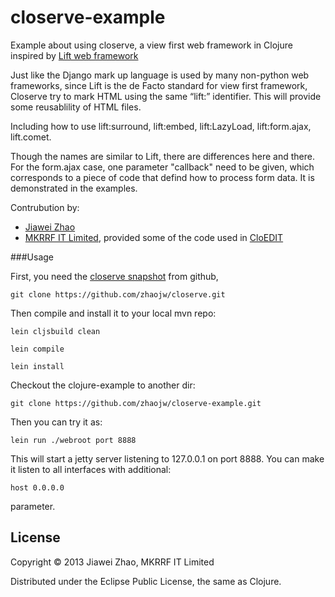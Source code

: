 closerve-example
================

Example about using closerve, a view first web framework in Clojure inspired by
[Lift web framework](http://liftweb.net)

Just like the Django mark up language is used by many non-python web frameworks, 
since Lift is the de Facto standard for view first framework, Closerve try to mark
HTML using the same “lift:” identifier. This will provide some reusablility of HTML files. 

Including how to use lift:surround, lift:embed, lift:LazyLoad, lift:form.ajax, lift.comet.

Though the names are similar to Lift, there are differences here and there. For the form.ajax
case, one parameter "callback" need to be given, which corresponds to a piece of code that defind
how to process form data. It is demonstrated in the examples.

Contrubution by:

- [Jiawei Zhao](https://github.com/zhaojw)
- [MKRRF IT Limited](http://www.mkrrf-it.com), provided some of the code used in [CloEDIT](http://www.mkrrf-it.com/cloedit/)

###Usage

First, you need the [closerve snapshot](https://github.com/zhaojw/closerve) from github,

```
git clone https://github.com/zhaojw/closerve.git
```

Then compile and install it to your local mvn repo:

```lein cljsbuild clean```

```lein compile```

```lein install```

Checkout the clojure-example to another dir:


```
git clone https://github.com/zhaojw/closerve-example.git
```

Then you can try it as:

```
lein run ./webroot port 8888
```

This will start a jetty server listening to 127.0.0.1 on port 8888. You can make it listen
to all interfaces with additional:

```
host 0.0.0.0
```

parameter.

## License

Copyright © 2013 Jiawei Zhao, MKRRF IT Limited

Distributed under the Eclipse Public License, the same as Clojure.
